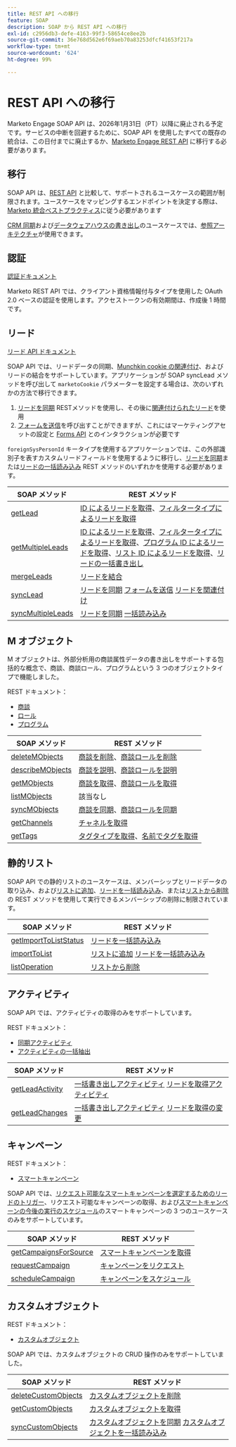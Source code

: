 ```yaml
---
title: REST API への移行
feature: SOAP
description: SOAP から REST API への移行
exl-id: c2956db3-defe-4163-99f3-58654ce8ee2b
source-git-commit: 36e768d562e6f69aeb70a83253dfcf41653f217a
workflow-type: tm+mt
source-wordcount: '624'
ht-degree: 99%

---
```


# REST API への移行

Marketo Engage SOAP API は、2026年1月31日（PT）以降に廃止される予定です。サービスの中断を回避するために、SOAP API を使用したすべての既存の統合は、この日付までに廃止するか、[Marketo Engage REST API](https://experienceleague.adobe.com/ja/docs/marketo-developer/marketo/rest/rest-api) に移行する必要があります。

## 移行

SOAP API は、[REST API](https://experienceleague.adobe.com/ja/docs/marketo-developer/marketo/rest/rest-api) と比較して、サポートされるユースケースの範囲が制限されます。ユースケースをマッピングするエンドポイントを決定する際は、[Marketo 統合ベストプラクティス](https://experienceleague.adobe.com/ja/docs/marketo-developer/marketo/rest/marketo-integration-best-practices)に従う必要があります

[CRM 同期](https://experienceleague.adobe.com/docs/marketo-developer/assets/sync-architecture-whitepaper.pdf?lang=ja)および[データウェアハウスの書き出し](https://experienceleague.adobe.com/docs/marketo-developer/assets/reference_architecture.pdf?lang=ja)のユースケースでは、[参照アーキテクチャ](https://experienceleague.adobe.com/ja/docs/marketo-developer/marketo/rest/reference-architectures)が使用できます。

## 認証

[認証ドキュメント](https://experienceleague.adobe.com/ja/docs/marketo-developer/marketo/rest/authentication)

Marketo REST API では、クライアント資格情報付与タイプを使用した OAuth 2.0 ベースの認証を使用します。アクセストークンの有効期間は、作成後 1 時間です。

## リード

[リード API ドキュメント](https://experienceleague.adobe.com/ja/docs/marketo-developer/marketo/rest/lead-database/leads)

SOAP API では、リードデータの同期、[Munchkin cookie の関連付け](https://experienceleague.adobe.com/ja/docs/marketo-developer/marketo/javascriptapi/leadtracking/lead-tracking)、およびリードの結合をサポートしています。アプリケーションが SOAP syncLead メソッドを呼び出して `marketoCookie` パラメーターを設定する場合は、次のいずれかの方法で移行できます。

1. [リードを同期](https://developer.adobe.com/marketo-apis/api/mapi/#operation/syncLeadUsingPOST) RESTメソッドを使用し、その後に[関連付けられたリード](https://developer.adobe.com/marketo-apis/api/mapi/#operation/associateLeadUsingPOST)を使用
2. [フォームを送信](https://experienceleague.adobe.com/ja/docs/marketo-developer/marketo/rest/lead-database/leads)を呼び出すことができますが、これにはマーケティングアセットの設定と [Forms API](https://experienceleague.adobe.com/ja/docs/marketo-developer/marketo/rest/assets/forms) とのインタラクションが必要です

`foreignSysPersonId` キータイプを使用するアプリケーションでは、この外部識別子を表すカスタムリードフィールドを使用するように移行し、[リードを同期](https://experienceleague.adobe.com/ja/docs/marketo-developer/marketo/rest/lead-database/leads#create-and-update)または[リードの一括読み込み](https://experienceleague.adobe.com/ja/docs/marketo-developer/marketo/rest/bulk-import/bulk-lead-import) REST メソッドのいずれかを使用する必要があります。

| SOAP メソッド | REST メソッド |
| --- | --- |
| [getLead](https://experienceleague.adobe.com/ja/docs/marketo-developer/marketo/soap/leads/getlead) | [ID によるリードを取得](https://developer.adobe.com/marketo-apis/api/mapi/#operation/getLeadByIdUsingGET)、[フィルタータイプによるリードを取得](https://developer.adobe.com/marketo-apis/api/mapi/#operation/getLeadsByFilterUsingGET) |
| [getMultipleLeads](https://experienceleague.adobe.com/ja/docs/marketo-developer/marketo/soap/leads/getmultipleleads) | [ID によるリードを取得](https://developer.adobe.com/marketo-apis/api/mapi/#operation/getLeadByIdUsingGET)、[フィルタータイプによるリードを取得](https://developer.adobe.com/marketo-apis/api/mapi/#operation/getLeadsByFilterUsingGET)、[プログラム ID によるリードを取得](https://developer.adobe.com/marketo-apis/api/mapi/#operation/getLeadsByProgramIdUsingGET)、[リスト ID によるリードを取得](https://developer.adobe.com/marketo-apis/api/mapi/#operation/getLeadsByListIdUsingGET)、[リードの一括書き出し](https://developer.adobe.com/marketo-apis/api/mapi/#tag/Bulk-Export-Leads) |
| [mergeLeads](https://experienceleague.adobe.com/ja/docs/marketo-developer/marketo/soap/leads/mergeleads) | [リードを結合](https://developer.adobe.com/marketo-apis/api/mapi/#operation/mergeLeadsUsingPOST) |
| [syncLead](https://experienceleague.adobe.com/ja/docs/marketo-developer/marketo/soap/leads/synclead) | [リードを同期](https://developer.adobe.com/marketo-apis/api/mapi/#operation/syncLeadUsingPOST) [フォームを送信](https://developer.adobe.com/marketo-apis/api/mapi/#operation/SubmitFormUsingPOST) [リードを関連付け](https://developer.adobe.com/marketo-apis/api/mapi/#operation/associateLeadUsingPOST) |
| [syncMultipleLeads](https://experienceleague.adobe.com/ja/docs/marketo-developer/marketo/soap/leads/syncmultipleleads) | [リードを同期](https://developer.adobe.com/marketo-apis/api/mapi/#operation/syncLeadUsingPOST) [一括読み込み](https://developer.adobe.com/marketo-apis/api/mapi/#tag/Bulk-Import-Leads) |

## M オブジェクト

M オブジェクトは、外部分析用の商談属性データの書き出しをサポートする包括的な概念で、商談、商談ロール、プログラムという 3 つのオブジェクトタイプで機能しました。

REST ドキュメント：

- [商談](https://experienceleague.adobe.com/ja/docs/marketo-developer/marketo/rest/lead-database/opportunities)
- [ロール](https://experienceleague.adobe.com/ja/docs/marketo-developer/marketo/rest/lead-database/opportunity-roles)
- [プログラム](https://experienceleague.adobe.com/ja/docs/marketo-developer/marketo/rest/assets/programs)

| SOAP メソッド | REST メソッド |
| --- | --- |
| [deleteMObjects](https://experienceleague.adobe.com/ja/docs/marketo-developer/marketo/soap/marketo-objects/deletemobjects) | [商談を削除](https://developer.adobe.com/marketo-apis/api/mapi/#operation/deleteOpportunitiesUsingPOST)、[商談ロールを削除](https://developer.adobe.com/marketo-apis/api/mapi/#operation/deleteOpportunityRolesUsingPOST) |
| [describeMObjects](https://experienceleague.adobe.com/ja/docs/marketo-developer/marketo/soap/marketo-objects/describemobject) | [商談を説明](https://developer.adobe.com/marketo-apis/api/mapi/#operation/describeUsingGET_4)、[商談ロールを説明](https://developer.adobe.com/marketo-apis/api/mapi/#operation/describeOpportunityRoleUsingGET) |
| [getMObjects](https://experienceleague.adobe.com/ja/docs/marketo-developer/marketo/soap/marketo-objects/getmobjects) | [商談を取得](https://developer.adobe.com/marketo-apis/api/mapi/#operation/getOpportunitiesUsingGET)、[商談ロールを取得](https://developer.adobe.com/marketo-apis/api/mapi/#operation/describeOpportunityRoleUsingGET) |
| [listMObjects](https://experienceleague.adobe.com/ja/docs/marketo-developer/marketo/soap/marketo-objects/listmobjects) | 該当なし |
| [syncMObjects](https://experienceleague.adobe.com/ja/docs/marketo-developer/marketo/soap/marketo-objects/syncmobjects) | [商談を同期](https://developer.adobe.com/marketo-apis/api/mapi/#operation/syncOpportunitiesUsingPOST)、[商談ロールを同期](https://developer.adobe.com/marketo-apis/api/mapi/#operation/syncOpportunityRolesUsingPOST) |
| [getChannels](https://experienceleague.adobe.com/ja/docs/marketo-developer/marketo/soap/programs/getchannels) | [チャネルを取得](https://developer.adobe.com/marketo-apis/api/asset/#operation/getAllChannelsUsingGET) |
| [getTags](https://experienceleague.adobe.com/ja/docs/marketo-developer/marketo/soap/programs/gettags) | [タグタイプを取得](https://developer.adobe.com/marketo-apis/api/asset/#operation/getTagTypesUsingGET)、[名前でタグを取得](https://developer.adobe.com/marketo-apis/api/asset/#operation/getTagByNameUsingGET) |

## 静的リスト

SOAP API での静的リストのユースケースは、メンバーシップとリードデータの取り込み、および[リストに追加](https://developer.adobe.com/marketo-apis/api/mapi/#operation/addLeadsToListUsingPOST)、[リードを一括読み込み](https://experienceleague.adobe.com/ja/docs/marketo-developer/marketo/rest/bulk-import/bulk-lead-import)、または[リストから削除](https://developer.adobe.com/marketo-apis/api/mapi/#operation/removeLeadsFromListUsingDELETE)の REST メソッドを使用して実行できるメンバーシップの削除に制限されています。

| SOAP メソッド | REST メソッド |
| --- | --- |
| [getImportToListStatus](https://experienceleague.adobe.com/ja/docs/marketo-developer/marketo/soap/static-lists/getimporttoliststatus) | [リードを一括読み込み](https://developer.adobe.com/marketo-apis/api/mapi/#tag/Bulk-Import-Leads) |
| [importToList](https://experienceleague.adobe.com/ja/docs/marketo-developer/marketo/soap/static-lists/importtolist) | [リストに追加](https://developer.adobe.com/marketo-apis/api/mapi/#operation/addLeadsToListUsingPOST) [リードを一括読み込み](https://developer.adobe.com/marketo-apis/api/mapi/#tag/Bulk-Import-Leads) |
| [listOperation](https://experienceleague.adobe.com/ja/docs/marketo-developer/marketo/soap/static-lists/listoperation) | [リストから削除](https://developer.adobe.com/marketo-apis/api/mapi/#operation/removeLeadsFromListUsingDELETE) |

## アクティビティ

SOAP API では、アクティビティの取得のみをサポートしています。

REST ドキュメント：

- [同期アクティビティ](https://experienceleague.adobe.com/ja/docs/marketo-developer/marketo/rest/lead-database/activities)
- [アクティビティの一括抽出](https://experienceleague.adobe.com/ja/docs/marketo-developer/marketo/rest/bulk-extract/bulk-activity-extract)

| SOAP メソッド | REST メソッド |
| --- | --- |
| [getLeadActivity](https://experienceleague.adobe.com/ja/docs/marketo-developer/marketo/soap/activities/getleadactivity) | [一括書き出しアクティビティ](https://developer.adobe.com/marketo-apis/api/mapi/#tag/Bulk-Export-Activities) [リードを取得アクティビティ](https://developer.adobe.com/marketo-apis/api/mapi/#operation/getLeadActivitiesUsingGET) |
| [getLeadChanges](https://experienceleague.adobe.com/ja/docs/marketo-developer/marketo/soap/activities/getleadchanges) | [一括書き出しアクティビティ](https://developer.adobe.com/marketo-apis/api/mapi/#tag/Bulk-Export-Activities) [リードを取得の変更](https://developer.adobe.com/marketo-apis/api/mapi/#operation/getLeadChangesUsingGET) |

## キャンペーン

REST ドキュメント：

- [スマートキャンペーン](https://experienceleague.adobe.com/ja/docs/marketo-developer/marketo/rest/assets/smart-campaigns)

SOAP API では、[リクエスト可能なスマートキャンペーンを選定するためのリードのトリガー](https://experienceleague.adobe.com/ja/docs/marketo-developer/marketo/rest/assets/smart-campaigns#trigger)、リクエスト可能なキャンペーンの取得、および[スマートキャンペーンの今後の実行のスケジュール](https://experienceleague.adobe.com/ja/docs/marketo-developer/marketo/rest/assets/smart-campaigns#schedule)のスマートキャンペーンの 3 つのユースケースのみをサポートしています。

| SOAP メソッド | REST メソッド |
| --- | --- |
| [getCampaignsForSource](https://experienceleague.adobe.com/ja/docs/marketo-developer/marketo/soap/campaigns/getcampaignsforsource) | [スマートキャンペーンを取得](https://developer.adobe.com/marketo-apis/api/asset/#operation/getAllSmartCampaignsGET) |
| [requestCampaign](https://experienceleague.adobe.com/ja/docs/marketo-developer/marketo/soap/campaigns/requestcampaign) | [キャンペーンをリクエスト](https://developer.adobe.com/marketo-apis/api/mapi/#operation/triggerCampaignUsingPOST) |
| [scheduleCampaign](https://experienceleague.adobe.com/ja/docs/marketo-developer/marketo/soap/campaigns/schedulecampaign) | [キャンペーンをスケジュール](https://developer.adobe.com/marketo-apis/api/mapi/#operation/scheduleCampaignUsingPOST) |

## カスタムオブジェクト

REST ドキュメント：

- [カスタムオブジェクト](https://experienceleague.adobe.com/ja/docs/marketo-developer/marketo/rest/lead-database/custom-objects)

SOAP API では、カスタムオブジェクトの CRUD 操作のみをサポートしていました。

| SOAP メソッド | REST メソッド |
| --- | --- |
| [deleteCustomObjects](https://experienceleague.adobe.com/ja/docs/marketo-developer/marketo/soap/custom-objects/deletecustomobjects) | [カスタムオブジェクトを削除](https://developer.adobe.com/marketo-apis/api/mapi/#operation/deleteCustomObjectsUsingPOST) |
| [getCustomObjects](https://experienceleague.adobe.com/ja/docs/marketo-developer/marketo/soap/custom-objects/getcustomobjects) | [カスタムオブジェクトを取得](https://developer.adobe.com/marketo-apis/api/mapi/#operation/getCustomObjectsUsingGET) |
| [syncCustomObjects](https://experienceleague.adobe.com/ja/docs/marketo-developer/marketo/soap/custom-objects/synccustomobjects) | [カスタムオブジェクトを同期](https://developer.adobe.com/marketo-apis/api/mapi/#operation/syncCustomObjectsUsingPOST) [カスタムオブジェクトを一括読み込み](https://experienceleague.adobe.com/ja/docs/marketo-developer/marketo/rest/bulk-import/bulk-custom-object-import) |
